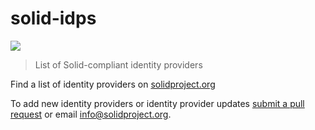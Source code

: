 # solid-idps
[![](https://img.shields.io/badge/project-Solid-7C4DFF.svg?style=flat-square)](https://github.com/solid/solid)
> List of Solid-compliant identity providers

Find a list of identity providers on [solidproject.org](https://solidproject.org/use-solid)

To add new identity providers or identity provider updates [submit a pull request](https://github.com/solid/solid.github.io/blob/master/pages/use-solid.md) or email info@solidproject.org.
